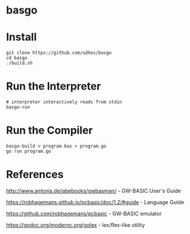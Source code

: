 # basgo

# Install

    git clone https://github.com/udhos/basgo
    cd basgo
    ./build.sh

# Run the Interpreter

    # interpreter interactively reads from stdin
    basgo-run

# Run the Compiler

    basgo-build < program.bas > program.go
    go run program.go

# References

http://www.antonis.de/qbebooks/gwbasman/ - GW-BASIC User's Guide

https://robhagemans.github.io/pcbasic/doc/1.2/#guide - Language Guide

https://github.com/robhagemans/pcbasic - GW-BASIC emulator

https://godoc.org/modernc.org/golex - lex/flex-like utility
